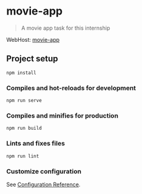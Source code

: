 # movie-app

> A movie app task for this internship 

WebHost: <a href="https://movie-app-e5ce6.web.app/" target="_blank">movie-app</a>

## Project setup
```
npm install
```

### Compiles and hot-reloads for development
```
npm run serve
```

### Compiles and minifies for production
```
npm run build
```

### Lints and fixes files
```
npm run lint
```

### Customize configuration
See [Configuration Reference](https://cli.vuejs.org/config/).
